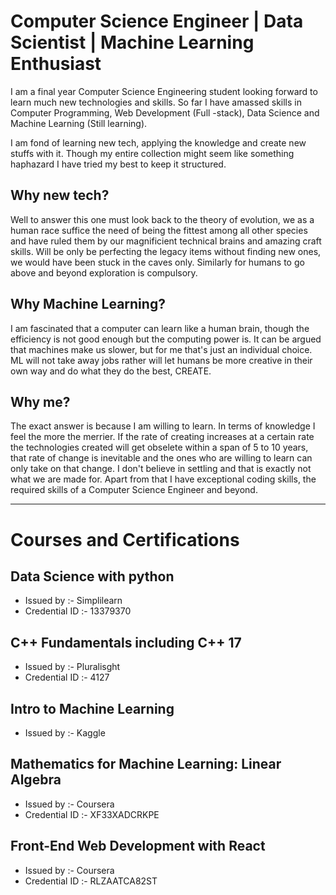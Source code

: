 <!--
**eternalAbyss/eternalAbyss** is a ✨ _special_ ✨ repository because its `README.md` (this file) appears on your GitHub profile.

Here are some ideas to get you started:

- 🔭 I’m currently working on ...
- 🌱 I’m currently learning ...
- 👯 I’m looking to collaborate on ...
- 🤔 I’m looking for help with ...
- 💬 Ask me about ...
- 📫 How to reach me: ...
- 😄 Pronouns: ...
- ⚡ Fun fact: ...
-->

# Computer Science Engineer | Data Scientist | Machine Learning Enthusiast

I am a final year Computer Science Engineering student looking forward to learn much new technologies and skills. So far I have amassed skills in Computer Programming, Web Development (Full -stack), Data Science and Machine Learning (Still learning).

I am fond of learning new tech, applying the knowledge and create new stuffs with it. Though my entire collection might seem like something haphazard I have tried my best to keep it structured.

## Why new tech?

Well to answer this one must look back to the theory of evolution, we as a human race suffice the need of being the fittest among all other species and have ruled them by our magnificient technical brains and amazing craft skills. Will be only be perfecting the legacy items without finding new ones, we would have been stuck in the caves only. Similarly for humans to go above and beyond exploration is compulsory.

## Why Machine Learning?

I am fascinated that a computer can learn like a human brain, though the efficiency is not good enough but the computing power is. It can be argued that machines make us slower, but for me that's just an individual choice. ML will not take away jobs rather will let humans be more creative in their own way and do what they do the best, CREATE.

## Why me?

The exact answer is because I am willing to learn. In terms of knowledge I feel the more the merrier. If the rate of creating increases at a certain rate the technologies created will get obselete within a span of 5 to 10 years, that rate of change is inevitable and the ones who are willing to learn can only take on that change. I don't believe in settling and that is exactly not what we are made for.
Apart from that I have exceptional coding skills, the required skills of a Computer Science Engineer and beyond.

---

# Courses and Certifications

## Data Science with python

* Issued by :- Simplilearn
* Credential ID :- 13379370

## C++ Fundamentals including C++ 17

* Issued by :- Pluralisght
* Credential ID :- 4127

## Intro to Machine Learning

* Issued by :- Kaggle

## Mathematics for Machine Learning: Linear Algebra

* Issued by :- Coursera
* Credential ID :- XF33XADCRKPE

## Front-End Web Development with React

* Issued by :- Coursera
* Credential ID :- RLZAATCA82ST
